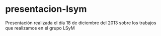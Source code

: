presentacion-lsym
=================

Presentación realizada el día 18 de diciembre del 2013 sobre los trabajos que realizamos en el grupo LSyM
